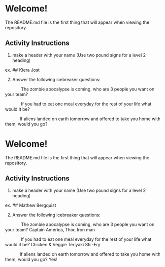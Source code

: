 # Welcome!

The README.md file is the first thing that will appear when viewing the repository.

## Activity Instructions 

1. make a header with your name (Use two pound signs for a level 2 heading)

ex. ## Kiera Jost

2. Answer the following icebreaker questions: 

&nbsp;&nbsp;&nbsp;&nbsp;&nbsp;&nbsp;&nbsp;&nbsp;&nbsp;&nbsp;&nbsp;&nbsp; The zombie apocalypse is coming, who are 3 people you want on your team?

&nbsp;&nbsp;&nbsp;&nbsp;&nbsp;&nbsp;&nbsp;&nbsp;&nbsp;&nbsp;&nbsp;&nbsp; If you had to eat one meal everyday for the rest of your life what would it be?

&nbsp;&nbsp;&nbsp;&nbsp;&nbsp;&nbsp;&nbsp;&nbsp;&nbsp;&nbsp;&nbsp;&nbsp;If aliens landed on earth tomorrow and offered to take you home with them, would you go?

# Welcome!

The README.md file is the first thing that will appear when viewing the repository.

## Activity Instructions 

1. make a header with your name (Use two pound signs for a level 2 heading)

ex. ## Mathew Bergquist

2. Answer the following icebreaker questions: 

&nbsp;&nbsp;&nbsp;&nbsp;&nbsp;&nbsp;&nbsp;&nbsp;&nbsp;&nbsp;&nbsp;&nbsp; The zombie apocalypse is coming, who are 3 people you want on your team?
Captain America, Thor, Iron man

&nbsp;&nbsp;&nbsp;&nbsp;&nbsp;&nbsp;&nbsp;&nbsp;&nbsp;&nbsp;&nbsp;&nbsp; If you had to eat one meal everyday for the rest of your life what would it be?
Chicken & Veggie Teriyaki Stir-Fry

&nbsp;&nbsp;&nbsp;&nbsp;&nbsp;&nbsp;&nbsp;&nbsp;&nbsp;&nbsp;&nbsp;&nbsp;If aliens landed on earth tomorrow and offered to take you home with them, would you go?
Yes!

